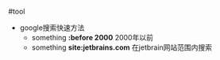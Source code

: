 #tool 

- google搜索快速方法
	- something **:before 2000**  2000年以前
	- something **site:jetbrains.com**  在jetbrain网站范围内搜索
